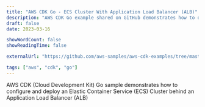 ```yaml
---
title: "AWS CDK Go - ECS Cluster With Application Load Balancer (ALB)"
description: "AWS CDK Go example shared on GitHub demonstrates how to deploy an ECS cluster behind an ALB."
draft: false
date: 2023-03-16

showWordCount: false
showReadingTime: false

externalUrl: "https://github.com/aws-samples/aws-cdk-examples/tree/master/go/ecs/cluster-alb"

tags: ["aws", "cdk", "go"]
---
```


AWS CDK (Cloud Development Kit) Go sample demonstrates how to configure and deploy an Elastic Container Service (ECS) Cluster behind an Application Load Balancer (ALB)
